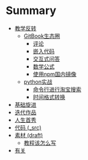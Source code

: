 # Summary
- [教学反转]()
    + [GitBook生态圈]()
        * [评论](0MOOC/DISQUS.md)
        * [嵌入代码](0MOOC/gist_embed.md)
        * [交互式问答](0MOOC/quiz.md)
        * [数学公式](0MOOC/math.md)
        * [使用npm国内镜像](0MOOC/cnpmjs.md)
    + [python实战]()
        * [命令行进行淘宝搜索](0MOOC/taobao.md)
        * [时间格式转换](0MOOC/strftime.md)
- [基础旋进]()
- [迭代作品]()
- [人生首秀]()
- [代码 (_src)]()
- [素材 (draft)]()
  + [教程该怎么写]()
- [有关]()
